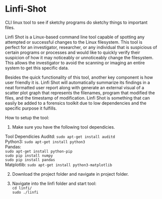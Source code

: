 # Linfi-Shot
CLI linux tool to see if sketchy programs do sketchy things to important files.

Linfi Shot is a Linux-based command line tool capable of spotting any attempted or successful changes to the Linux filesystem. This tool is perfect for an investigator, researcher, or any individual that is suspicious of certain programs or processes and would like to quickly verify their suspicion of how it may noticeably or unnoticeably change the filesystem. This allows the investigator to avoid the scanning or imaging an entire system to get this specific data. 

Besides the quick functionality of this tool, another key component is how user friendly it is. Linfi Shot will automatically summarize its findings in a neat formatted user report along with generate an external visual of a scatter plot graph that represents the filenames, program that modified the files, and the timestamp of modification. Linfi Shot is something that can easily be added to a forensics toolkit due to low dependencies and the specific purpose it fulfills.


How to setup the tool:
1. Make sure you have the following tool dependicies.

Tool Dependicies
Auditd:
`sudo apt-get install auditd`</br>
Python3:
`sudo apt-get install python3`</br>
Pandas: </br>
`sudo apt-get install python-pip`</br>
`sudo pip install numpy`</br>
`sudo pip install pandas`</br>
Matplotlib:
`sudo apt-get install python3-matplotlib`</br>

2. Download the project folder and navigate in project folder.</br>


3. Navigate into the linfi folder and start tool:</br>
`cd linfi/`</br>
`sudo ./linfi`










  


